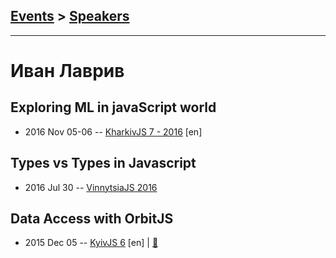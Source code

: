 ## [Events](../README.md) > [Speakers](../speakers.md)
---

# Иван Лаврив

## Exploring ML in javaScript world
- 2016 Nov 05-06 -- [KharkivJS 7 - 2016](https://www.youtube.com/watch?v=4EFQDKtDAUY) [en]   
## Types vs Types in Javascript
- 2016 Jul 30 -- [VinnytsiaJS 2016](https://www.youtube.com/watch?v=x7fnpMN7z3U)    
## Data Access with OrbitJS
- 2015 Dec 05 -- [KyivJS 6](https://www.youtube.com/watch?v=uNqejKSsD3k) [en] | [:notebook:](http://slides.com/ivanlavriv/deck/fullscreen#/)  
